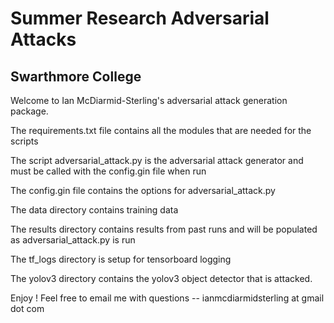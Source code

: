 # Summer Research Adversarial Attacks
## Swarthmore College 

Welcome to Ian McDiarmid-Sterling's adversarial attack generation package. 

The requirements.txt file contains all the modules that are needed for the scripts

The script adversarial_attack.py is the adversarial attack generator and must be called with the config.gin file when run

The config.gin file contains the options for adversarial_attack.py 

The data directory contains training data

The results directory contains results from past runs and will be populated as adversarial_attack.py is run

The tf_logs directory is setup for tensorboard logging

The yolov3 directory contains the yolov3 object detector that is attacked.


Enjoy ! 
Feel free to email me with questions -- ianmcdiarmidsterling at gmail dot com
